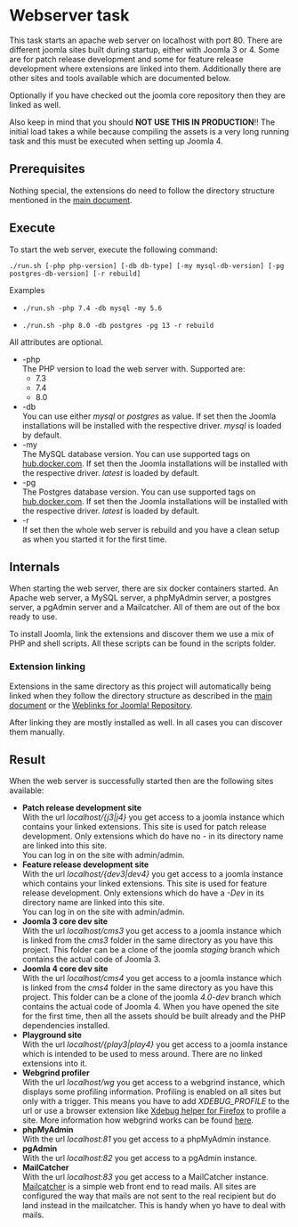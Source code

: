 # Webserver task
This task starts an apache web server on localhost with port 80. There are different joomla sites built during startup, either with Joomla 3 or 4. Some are for patch release development and some for feature release development where extensions are linked into them. Additionally there are other sites and tools available which are documented below.

Optionally if you have checked out the joomla core repository then they are linked as well.

Also keep in mind that you should **NOT USE THIS IN PRODUCTION**!! The initial load takes a while because compiling the assets is a very long running task and this must be executed when setting up Joomla 4.

## Prerequisites
Nothing special, the extensions do need to follow the directory structure mentioned in the [main document](..).

## Execute
To start the web server, execute the following command:

`./run.sh [-php php-version] [-db db-type] [-my mysql-db-version] [-pg postgres-db-version] [-r rebuild]`

Examples

- `./run.sh -php 7.4 -db mysql -my 5.6`

- `./run.sh -php 8.0 -db postgres -pg 13 -r rebuild`

All attributes are optional.
- -php  
  The PHP version to load the web server with. Supported are:  
  - 7.3
  - 7.4
  - 8.0
- -db  
  You can use either _mysql_ or _postgres_ as value. If set then the Joomla installations will be installed with the respective driver. _mysql_ is loaded by default.
- -my  
  The MySQL database version. You can use supported tags on [hub.docker.com](https://hub.docker.com/_/mysql). If set then the Joomla installations will be installed with the respective driver. _latest_ is loaded by default.
- -pg  
  The Postgres database version. You can use supported tags on [hub.docker.com](https://hub.docker.com/_/postgres). If set then the Joomla installations will be installed with the respective driver. _latest_ is loaded by default.
- -r  
  If set then the whole web server is rebuild and you have a clean setup as when you started it for the first time.

## Internals
When starting the web server, there are six docker containers started. An Apache web server, a MySQL server, a phpMyAdmin server, a postgres server, a pgAdmin server and a Mailcatcher. All of them are out of the box ready to use.

To install Joomla, link the extensions and discover them we use a mix of PHP and shell scripts. All these scripts can be found in the scripts folder.

### Extension linking
Extensions in the same directory as this project will automatically being linked when they follow the directory structure as described in the [main document](https://github.com/Digital-Peak/DPDocker#structure) or the [Weblinks for Joomla! Repository](https://github.com/joomla-extensions/weblinks). 

After linking they are mostly installed as well. In all cases you can discover them manually.

## Result
When the web server is successfully started then are the following sites available:

- **Patch release development site**  
With the url _localhost/{j3|j4}_ you get access to a joomla instance which contains your linked extensions. This site is used for patch release development. Only extensions which do have no _-_ in its directory name are linked into this site.  
You can log in on the site with admin/admin.
- **Feature release development site**  
With the url _localhost/{dev3|dev4}_ you get access to a joomla instance which contains your linked extensions. This site is used for feature release development. Only extensions which do have a _-Dev_ in its directory name are linked into this site.  
You can log in on the site with admin/admin.
- **Joomla 3 core dev site**  
With the url _localhost/cms3_ you get access to a joomla instance which is linked from the _cms3_ folder in the same directory as you have this project. This folder can be a clone of the joomla _staging_ branch which contains the actual code of Joomla 3.
- **Joomla 4 core dev site**  
With the url _localhost/cms4_ you get access to a joomla instance which is linked from the _cms4_ folder in the same directory as you have this project. This folder can be a clone of the joomla _4.0-dev_ branch which contains the actual code of Joomla 4. When you have opened the site for the first time, then all the assets should be built already and the PHP dependencies installed.
- **Playground site**  
With the url _localhost/{play3|play4}_ you get access to a joomla instance which is intended to be used to mess around. There are no linked extensions into it.
- **Webgrind profiler**  
With the url _localhost/wg_ you get access to a webgrind instance, which displays some profiling information. Profiling is enabled on all sites but only with a trigger. This means you have to add _XDEBUG_PROFILE_ to the url or use a browser extension like [Xdebug helper for Firefox](https://addons.mozilla.org/en-US/firefox/addon/xdebug-helper-for-firefox) to profile a site. More information how webgrind works can be found [here](https://github.com/jokkedk/webgrind).
- **phpMyAdmin**  
With the url _localhost:81_ you get access to a phpMyAdmin instance.
- **pgAdmin**  
With the url _localhost:82_ you get access to a pgAdmin instance.
- **MailCatcher**  
With the url _localhost:83_ you get access to a MailCatcher instance. [Mailcatcher](https://mailcatcher.me/) is a simple web front end to read mails. All sites are configured the way that mails are not sent to the real recipient but do land instead in the mailcatcher. This is handy when yo have to deal with mails.
